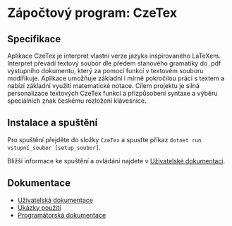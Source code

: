# Zápočtový program: CzeTex


## Specifikace


Aplikace CzeTex je interpret vlastní verze jazyka inspirovaného LaTeXem. Interpret převádí textový soubor dle předem stanového gramatiky do .pdf výstupního dokumentu, který za pomocí funkcí v textovém souboru modifikuje. Aplikace umožňuje základní i mírně pokročilou práci s textem a nabízí základní využití matematické notace. Cílem projektu je silná personalizace textových CzeTex funkcí a přizpůsobení syntaxe a výběru speciálních znak českému rozložení klávesnice. 

## Instalace a spuštění

Pro spuštění přejděte do složky `CzeTex` a spusťte příkaz `dotnet run vstupní_soubor [setup_soubor]`.

Bližší informace ke spuštění a ovládání najdete v [Uživatelské dokumentaci](docs/user.pdf).

## Dokumentace

* [Uživatelská dokumentace](docs/user.pdf)
* [Ukázky použití](docs/examples.pdf)
* [Programátorská dokumentace](docs/programmer.pdf)
